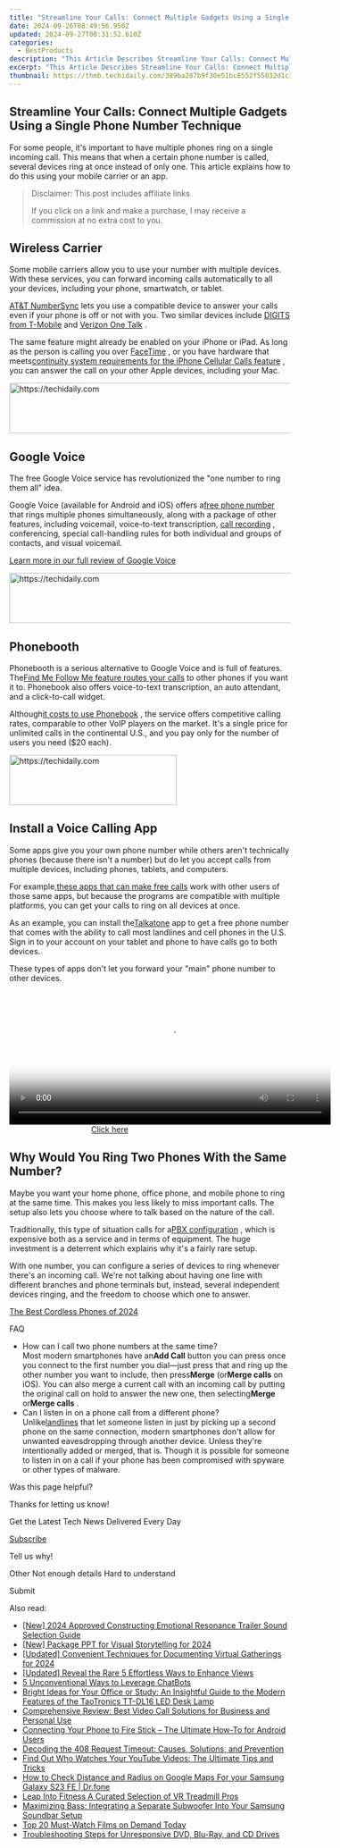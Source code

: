 ```yaml
---
title: "Streamline Your Calls: Connect Multiple Gadgets Using a Single Phone Number Technique"
date: 2024-09-26T08:49:56.950Z
updated: 2024-09-27T00:31:52.610Z
categories:
  - BestProducts
description: "This Article Describes Streamline Your Calls: Connect Multiple Gadgets Using a Single Phone Number Technique"
excerpt: "This Article Describes Streamline Your Calls: Connect Multiple Gadgets Using a Single Phone Number Technique"
thumbnail: https://thmb.techidaily.com/389ba287b9f30e51bc8552f55032d1c330a9a54c78aa8404f53a5e2618efdf4c.jpg
---
```


## Streamline Your Calls: Connect Multiple Gadgets Using a Single Phone Number Technique
 For some people, it's important to have multiple phones ring on a single incoming call. This means that when a certain phone number is called, several devices ring at once instead of only one. This article explains how to do this using your mobile carrier or an app.

>  Disclaimer: This post includes affiliate links
>
>  If you click on a link and make a purchase, I may receive a commission at no extra cost to you.
>

## Wireless Carrier

 Some mobile carriers allow you to use your number with multiple devices. With these services, you can forward incoming calls automatically to all your devices, including your phone, smartwatch, or tablet.

[AT&T NumberSync](https://www.att.com/features/numbersync/) lets you use a compatible device to answer your calls even if your phone is off or not with you. Two similar devices include [DIGITS from T-Mobile](https://digits.t-mobile.com/) and [Verizon One Talk](https://www.verizon.com/support/one-talk/) .

 The same feature might already be enabled on your iPhone or iPad. As long as the person is calling you over [FaceTime](https://www.lifewire.com/facetime-on-iphone-ipod-touch-2000760) , or you have hardware that meets[continuity system requirements for the iPhone Cellular Calls feature](https://support.apple.com/en-us/102405) , you can answer the call on your other Apple devices, including your Mac.

<!-- affiliate ads begin -->
<a href="https://aligracehair.sjv.io/c/5597632/1902324/19272" target="_top" id="1902324">
  <img src="//a.impactradius-go.com/display-ad/19272-1902324" border="0" alt="https://techidaily.com" width="728" height="90"/>
</a>
<img height="0" width="0" src="https://aligracehair.sjv.io/i/5597632/1902324/19272" style="position:absolute;visibility:hidden;" border="0" />
<!-- affiliate ads end -->

## Google Voice

 The free Google Voice service has revolutionized the "one number to ring them all" idea.

 Google Voice (available for Android and iOS) offers a[free phone number](https://www.lifewire.com/how-to-get-free-phone-number-3426654) that rings multiple phones simultaneously, along with a package of other features, including voicemail, voice-to-text transcription, [call recording](https://www.lifewire.com/how-to-record-call-with-google-voice-3426756) , conferencing, special call-handling rules for both individual and groups of contacts, and visual voicemail.

[Learn more in our full review of Google Voice](https://www.lifewire.com/google-voice-review-3426683)

<!-- affiliate ads begin -->
<a href="https://appsumo.8odi.net/c/5597632/2049391/7443" target="_top" id="2049391">
  <img src="//a.impactradius-go.com/display-ad/7443-2049391" border="0" alt="https://techidaily.com" width="728" height="90"/>
</a>
<img height="0" width="0" src="https://appsumo.8odi.net/i/5597632/2049391/7443" style="position:absolute;visibility:hidden;" border="0" />
<!-- affiliate ads end -->

## Phonebooth

 Phonebooth is a serious alternative to Google Voice and is full of features. The[Find Me Follow Me feature routes your calls](https://phonebooth.com/find-me-follow-me/) to other phones if you want it to. Phonebook also offers voice-to-text transcription, an auto attendant, and a click-to-call widget.

 Although[it costs to use Phonebook](https://phonebooth.com/business-phone-plans/) , the service offers competitive calling rates, comparable to other VoIP players on the market. It's a single price for unlimited calls in the continental U.S., and you pay only for the number of users you need ($20 each).

<!-- affiliate ads begin -->
<a href="https://aligracehair.sjv.io/c/5597632/1959707/19272" target="_top" id="1959707">
  <img src="//a.impactradius-go.com/display-ad/19272-1959707" border="0" alt="https://techidaily.com" width="300" height="90"/>
</a>
<img height="0" width="0" src="https://aligracehair.sjv.io/i/5597632/1959707/19272" style="position:absolute;visibility:hidden;" border="0" />
<!-- affiliate ads end -->

## Install a Voice Calling App

 Some apps give you your own phone number while others aren't technically phones (because there isn't a number) but do let you accept calls from multiple devices, including phones, tablets, and computers.

 For example,[these apps that can make free calls](https://www.lifewire.com/free-internet-phone-calls-1356646) work with other users of those same apps, but because the programs are compatible with multiple platforms, you can get your calls to ring on all devices at once.

 As an example, you can install the[Talkatone](https://www.talkatone.com/) app to get a free phone number that comes with the ability to call most landlines and cell phones in the U.S. Sign in to your account on your tablet and phone to have calls go to both devices.

 These types of apps don't let you forward your "main" phone number to other devices.

<!-- affiliate ads begin -->
<span id="1983471">
					<video width="576" height="240" style="cursor:pointer"
           poster="//a.impactradius-go.com/display-clicktoplayimage/1983471.png"
           onclick="if(!this.playClicked){this.play();this.setAttribute('controls',true);this.playClicked=true;}">
	   <source src="//a.impactradius-go.com/display-ad/22993-1983471">
	   <img src="//a.impactradius-go.com/display-clicktoplayimage/1983471.png" style="border: none; height: 100%; width: 100%; object-fit: contain">
	</video>
	<div style="width:360px;text-align:center"><a href="javascript:window.open(decodeURIComponent('https%3A%2F%2Fhomestyler.sjv.io%2Fc%2F5597632%2F1983471%2F22993'), '_blank');void(0);">Click here</a></div>
</span>
<img height="0" width="0" src="https://imp.pxf.io/i/5597632/1983471/22993" style="position:absolute;visibility:hidden;" border="0" />
<!-- affiliate ads end -->

## Why Would You Ring Two Phones With the Same Number?

 Maybe you want your home phone, office phone, and mobile phone to ring at the same time. This makes you less likely to miss important calls. The setup also lets you choose where to talk based on the nature of the call.

 Traditionally, this type of situation calls for a[PBX configuration](https://www.lifewire.com/what-is-a-pbx-phone-system-3426315) , which is expensive both as a service and in terms of equipment. The huge investment is a deterrent which explains why it's a fairly rare setup.

 With one number, you can configure a series of devices to ring whenever there's an incoming call. We're not talking about having one line with different branches and phone terminals but, instead, several independent devices ringing, and the freedom to choose which one to answer.

[The Best Cordless Phones of 2024](https://www.lifewire.com/best-cordless-phones-to-buy-4064601)

 FAQ

* How can I call two phone numbers at the same time?  
 Most modern smartphones have an**Add Call** button you can press once you connect to the first number you dial—just press that and ring up the other number you want to include, then press**Merge** (or**Merge calls** on iOS). You can also merge a current call with an incoming call by putting the original call on hold to answer the new one, then selecting**Merge** or**Merge calls** .
* Can I listen in on a phone call from a different phone?  
 Unlike[landlines](https://www.lifewire.com/are-you-calls-secure-on-landline-or-voip-3426537) that let someone listen in just by picking up a second phone on the same connection, modern smartphones don't allow for unwanted eavesdropping through another device. Unless they're intentionally added or merged, that is. Though it is possible for someone to listen in on a call if your phone has been compromised with spyware or other types of malware.

Was this page helpful?

Thanks for letting us know!

 Get the Latest Tech News Delivered Every Day

[Subscribe](https://www.lifewire.com/#)

Tell us why!

 Other  Not enough details  Hard to understand

 Submit

<ins class="adsbygoogle"
     style="display:block"
     data-ad-format="autorelaxed"
     data-ad-client="ca-pub-7571918770474297"
     data-ad-slot="1223367746"></ins>

<ins class="adsbygoogle"
     style="display:block"
     data-ad-client="ca-pub-7571918770474297"
     data-ad-slot="8358498916"
     data-ad-format="auto"
     data-full-width-responsive="true"></ins>

<span class="atpl-alsoreadstyle">Also read:</span>
<div><ul>
<li><a href="https://fox-direct.techidaily.com/new-2024-approved-constructing-emotional-resonance-trailer-sound-selection-guide/"><u>[New] 2024 Approved Constructing Emotional Resonance Trailer Sound Selection Guide</u></a></li>
<li><a href="https://screen-activity-recording.techidaily.com/new-package-ppt-for-visual-storytelling-for-2024/"><u>[New] Package PPT for Visual Storytelling for 2024</u></a></li>
<li><a href="https://screen-sharing-recording.techidaily.com/updated-convenient-techniques-for-documenting-virtual-gatherings-for-2024/"><u>[Updated] Convenient Techniques for Documenting Virtual Gatherings for 2024</u></a></li>
<li><a href="https://extra-support.techidaily.com/updated-reveal-the-rare-5-effortless-ways-to-enhance-views/"><u>[Updated] Reveal the Rare 5 Effortless Ways to Enhance Views</u></a></li>
<li><a href="https://tech-savvy.techidaily.com/5-unconventional-ways-to-leverage-chatbots/"><u>5 Unconventional Ways to Leverage ChatBots</u></a></li>
<li><a href="https://buynow-reviews.techidaily.com/bright-ideas-for-your-office-or-study-an-insightful-guide-to-the-modern-features-of-the-taotronics-tt-dl16-led-desk-lamp/"><u>Bright Ideas for Your Office or Study: An Insightful Guide to the Modern Features of the TaoTronics TT-DL16 LED Desk Lamp</u></a></li>
<li><a href="https://techno-recovery.techidaily.com/comprehensive-review-best-video-call-solutions-for-business-and-personal-use/"><u>Comprehensive Review: Best Video Call Solutions for Business and Personal Use</u></a></li>
<li><a href="https://techno-recovery.techidaily.com/connecting-your-phone-to-fire-stick-the-ultimate-how-to-for-android-users/"><u>Connecting Your Phone to Fire Stick – The Ultimate How-To for Android Users</u></a></li>
<li><a href="https://techno-recovery.techidaily.com/decoding-the-408-request-timeout-causes-solutions-and-prevention/"><u>Decoding the 408 Request Timeout: Causes, Solutions, and Prevention</u></a></li>
<li><a href="https://techno-recovery.techidaily.com/find-out-who-watches-your-youtube-videos-the-ultimate-tips-and-tricks/"><u>Find Out Who Watches Your YouTube Videos: The Ultimate Tips and Tricks</u></a></li>
<li><a href="https://android-location-track.techidaily.com/how-to-check-distance-and-radius-on-google-maps-for-your-samsung-galaxy-s23-fe-drfone-by-drfone-virtual-android/"><u>How to Check Distance and Radius on Google Maps For your Samsung Galaxy S23 FE | Dr.fone</u></a></li>
<li><a href="https://extra-information.techidaily.com/leap-into-fitness-a-curated-selection-of-vr-treadmill-pros/"><u>Leap Into Fitness A Curated Selection of VR Treadmill Pros</u></a></li>
<li><a href="https://techno-recovery.techidaily.com/maximizing-bass-integrating-a-separate-subwoofer-into-your-samsung-soundbar-setup/"><u>Maximizing Bass: Integrating a Separate Subwoofer Into Your Samsung Soundbar Setup</u></a></li>
<li><a href="https://techno-recovery.techidaily.com/top-20-must-watch-films-on-demand-today/"><u>Top 20 Must-Watch Films on Demand Today</u></a></li>
<li><a href="https://techno-recovery.techidaily.com/troubleshooting-steps-for-unresponsive-dvd-blu-ray-and-cd-drives/"><u>Troubleshooting Steps for Unresponsive DVD, Blu-Ray, and CD Drives</u></a></li>
</ul></div>

